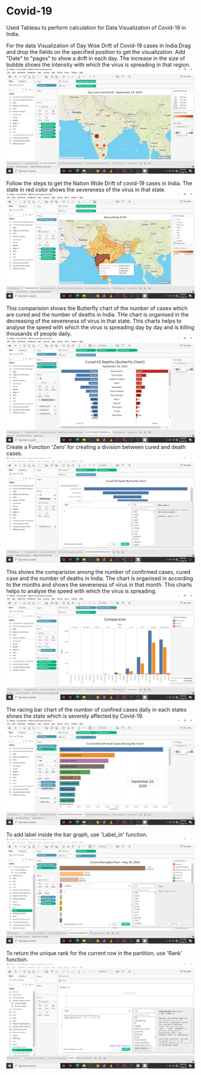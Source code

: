# Covid-19
Used Tableau to perform calculation for Data Visualization of Covid-19 in India.

For the data Visualization of Day Wise Drift of Covid-19 cases in India.Drag and drop the fields on the specified position to get the visualization. Add "Date" to "pages" to show a drift in each day. The increase in the size of bubble shows the intensity with which the virus is spreading in that region.
![](https://github.com/anubhuti2522/Covid-19/blob/master/images/DaywiseDrift.png)


Follow the steps to get the Nation Wide Drift of covid-19 cases in India. The state in red color shows the severeness of the virus in that state.
![](https://github.com/anubhuti2522/Covid-19/blob/master/images/NAtionWideDrift.png)


This comparision shows the Butterfly chart of the number of cases which are cured and the number of deaths in India. THe chart is organised in the decreasing of the severeness of virus in that state. This charts helps to analyse the speed with which the virus is spreading day by day and is killing thousands of people daily.
![](https://github.com/anubhuti2522/Covid-19/blob/master/images/CuredVSdeath.png)
Create a Function 'Zero' for creating a division between cured and death cases.
![](https://github.com/anubhuti2522/Covid-19/blob/master/images/Zero.png)


This shows the comparision among the number of confirmed cases, cured case and the number of deaths in India. The chart is organised in according to the months and shows the severeness of virus in that month. This charts helps to analyse the speed with which the virus is spreading.
![](https://github.com/anubhuti2522/Covid-19/blob/master/images/Comparision.png)


The racing bar chart of the number of confired cases daily in each states shows the state which is severely affected by Covid-19. 
![](https://github.com/anubhuti2522/Covid-19/blob/master/images/confirmedCase.png)

To add label inside the bar graph, use 'Label_in' function. 
![](https://github.com/anubhuti2522/Covid-19/blob/master/images/Label_in.png)

To return the unique rank for the current row in the partition, use 'Rank' function. 
![](https://github.com/anubhuti2522/Covid-19/blob/master/images/Rank.png)
